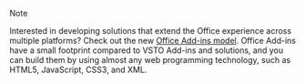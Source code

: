 > [!NOTE]
> Interested in developing solutions that extend the Office experience across multiple platforms? Check out the new [Office Add-ins model](/office/dev/add-ins/overview/office-add-ins). Office Add-ins have a small footprint compared to VSTO Add-ins and solutions, and you can build them by using almost any web programming technology, such as HTML5, JavaScript, CSS3, and XML.
